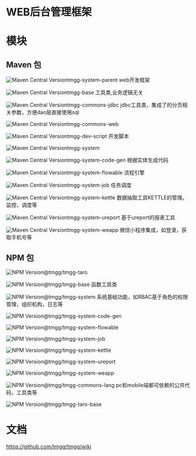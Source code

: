 # WEB后台管理框架

# 模块
## Maven 包
 
![Maven Central Version](https://img.shields.io/maven-central/v/io.github.tmgg/tmgg-system-parent)tmgg-system-parent
web开发框架
 
![Maven Central Version](https://img.shields.io/maven-central/v/io.github.tmgg/tmgg-base)tmgg-base
工具类,业务逻辑无关
 
![Maven Central Version](https://img.shields.io/maven-central/v/io.github.tmgg/tmgg-commons-jdbc)tmgg-commons-jdbc
jdbc工具类，集成了的分页相关参数，方便dao层直接使用sql
 
![Maven Central Version](https://img.shields.io/maven-central/v/io.github.tmgg/tmgg-commons-web)tmgg-commons-web
 
![Maven Central Version](https://img.shields.io/maven-central/v/io.github.tmgg/tmgg-dev-script)tmgg-dev-script
开发脚本
 
![Maven Central Version](https://img.shields.io/maven-central/v/io.github.tmgg/tmgg-system)tmgg-system
 
![Maven Central Version](https://img.shields.io/maven-central/v/io.github.tmgg/tmgg-system-code-gen)tmgg-system-code-gen
根据实体生成代码
 
![Maven Central Version](https://img.shields.io/maven-central/v/io.github.tmgg/tmgg-system-flowable)tmgg-system-flowable
流程引擎
 
![Maven Central Version](https://img.shields.io/maven-central/v/io.github.tmgg/tmgg-system-job)tmgg-system-job
任务调度
 
![Maven Central Version](https://img.shields.io/maven-central/v/io.github.tmgg/tmgg-system-kettle)tmgg-system-kettle
数据抽取工具KETTLE的管理。监控，调度等
 
![Maven Central Version](https://img.shields.io/maven-central/v/io.github.tmgg/tmgg-system-ureport)tmgg-system-ureport
基于ureport的报表工具
 
![Maven Central Version](https://img.shields.io/maven-central/v/io.github.tmgg/tmgg-system-weapp)tmgg-system-weapp
微信小程序集成，如登录，获取手机号等
## NPM 包
 
 ![NPM Version](https://img.shields.io/npm/v/@tmgg/tmgg-taro)@tmgg/tmgg-taro

 
 ![NPM Version](https://img.shields.io/npm/v/@tmgg/tmgg-base)@tmgg/tmgg-base
函数工具类
 
 ![NPM Version](https://img.shields.io/npm/v/@tmgg/tmgg-system)@tmgg/tmgg-system
系统基础功能，如RBAC基于角色的权限管理，组织机构，日志等
 
 ![NPM Version](https://img.shields.io/npm/v/@tmgg/tmgg-system-code-gen)@tmgg/tmgg-system-code-gen
 
 ![NPM Version](https://img.shields.io/npm/v/@tmgg/tmgg-system-flowable)@tmgg/tmgg-system-flowable
 
 ![NPM Version](https://img.shields.io/npm/v/@tmgg/tmgg-system-job)@tmgg/tmgg-system-job
 
 ![NPM Version](https://img.shields.io/npm/v/@tmgg/tmgg-system-kettle)@tmgg/tmgg-system-kettle
 
 ![NPM Version](https://img.shields.io/npm/v/@tmgg/tmgg-system-ureport)@tmgg/tmgg-system-ureport
 
 ![NPM Version](https://img.shields.io/npm/v/@tmgg/tmgg-system-weapp)@tmgg/tmgg-system-weapp
 
 ![NPM Version](https://img.shields.io/npm/v/@tmgg/tmgg-commons-lang)@tmgg/tmgg-commons-lang
pc和mobile端都可依赖的公共代码，工具类等
 
 ![NPM Version](https://img.shields.io/npm/v/@tmgg/tmgg-taro-base)@tmgg/tmgg-taro-base

# 文档
https://github.com/tmgg/tmgg/wiki

